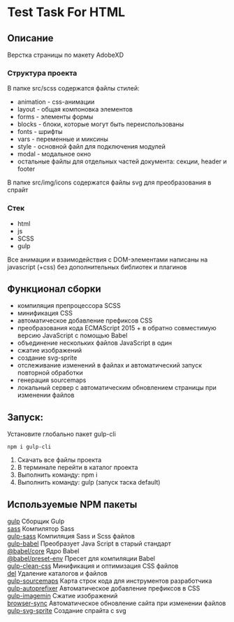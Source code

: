 # Test Task For HTML

## Описание
Верстка страницы по макету AdobeXD

### Структура проекта
В папке src/scss содержатся файлы стилей:
- animation - css-анимации
- layout - общая компоновка элементов
- forms - элементы формы
- blocks - блоки, которые могут быть переиспользованы
- fonts - шрифты
- vars - переменные и миксины
- style - основной файл для подключения модулей
- modal - модальное окно
- остальные файлы для отдельных частей документа: секции, header и footer

В папке src/img/icons содержатся файлы svg для преобразования в спрайт

### Стек
- html
- js
- SCSS
- gulp

Все анимации и взаимодействия с DOM-элементами написаны на javascript (+css) без дополнительных библиотек и плагинов

## Функционал сборки
- компиляция препроцессора SCSS
- минификация CSS
- автоматическое добавление префиксов CSS
- преобразования кода ECMAScript 2015 + в обратно совместимую версию JavaScript с помощью Babel
- объединение нескольких файлов JavaScript в один
- сжатие изображений
- создание svg-sprite
- отслеживание изменений в файлах и автоматический запуск повторной обработки
- генерация sourcemaps
- локальный сервер с автоматическим обновлением страницы при изменении файлов

## Запуск:  
Установите глобально пакет gulp-cli

``
npm i gulp-cli
``
1. Скачать все файлы проекта  
2. В терминале перейти в каталог проекта  
3. Выполнить команду: npm i  
4. Выполнить команду: gulp (запуск таска default)

## Используемые NPM пакеты
[gulp](https://www.npmjs.com/package/gulp) Сборщик Gulp   
[sass](https://www.npmjs.com/package/sass) Компилятор Sass  
[gulp-sass](https://www.npmjs.com/package/gulp-sass) Компиляция Sass и Scss файлов   
[gulp-babel](https://www.npmjs.com/package/gulp-babel) Преобразует Java Script в старый стандарт  
[@babel/core](https://www.npmjs.com/package/@babel/core) Ядро Babel  
[@babel/preset-env](https://www.npmjs.com/package/@babel/preset-env) Пресет для компиляции Babel  
[gulp-clean-css](https://www.npmjs.com/package/gulp-clean-css) Минификация и оптимизация CSS файлов   
[del](https://www.npmjs.com/package/del) Удаление каталогов и файлов  
[gulp-sourcemaps](https://www.npmjs.com/package/gulp-sourcemaps) Карта строк кода для инструментов  разработчика   
[gulp-autoprefixer](https://www.npmjs.com/package/gulp-autoprefixer) Автоматическое добавление префиксов в CSS   
[gulp-imagemin](https://www.npmjs.com/package/gulp-imagemin) Сжатие изображений    
[browser-sync](https://browsersync.io/docs/gulp) Автоматическое обновление сайта при изменении файлов  
[gulp-svg-sprite](https://www.npmjs.com/package/gulp-svg-sprite) Создание спрайта с svg
